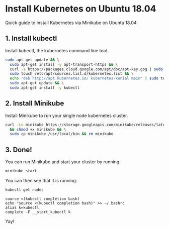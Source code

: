# Install Kubernetes on Ubuntu 18.04

Quick guide to install Kubernetes via Minikube on Ubuntu 18.04.

## 1. Install kubectl
Install kubectl, the kubernetes command line tool.

```bash
sudo apt-get update && \
  sudo apt-get install -y apt-transport-https && \
  curl -s https://packages.cloud.google.com/apt/doc/apt-key.gpg | sudo apt-key add - && \
  sudo touch /etc/apt/sources.list.d/kubernetes.list && \
  echo "deb http://apt.kubernetes.io/ kubernetes-xenial main" | sudo tee -a /etc/apt/sources.list.d/kubernetes.list && \
  sudo apt-get update && \
  sudo apt-get install -y kubectl
```

## 2. Install Minikube
Install Minikube to run your single node kubernetes cluster.

```bash
curl -Lo minikube https://storage.googleapis.com/minikube/releases/latest/minikube-linux-amd64 \
  && chmod +x minikube && \
  sudo cp minikube /usr/local/bin && rm minikube
```

## 3. Done!
You can run Minikube and start your cluster by running:

```bash
minikube start
```

You can then see that it is running:

```bash
kubectl get nodes
```
```enable autocomplete
source <(kubectl completion bash)
echo "source <(kubectl completion bash)" >> ~/.bashrc
alias k=kubectl
complete -F __start_kubectl k
```


Yay!
